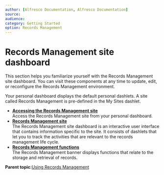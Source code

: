 ```yaml
---
author: [Alfresco Documentation, Alfresco Documentation]
source: 
audience: 
category: Getting Started
option: Records Management
---
```


# Records Management site dashboard

This section helps you familiarize yourself with the Records Management site dashboard. You can visit these components at any time to update, edit, or reconfigure the Records Management environment.

Your personal dashboard displays the default personal dashlets. A site called Records Management is pre-defined in the My Sites dashlet.

-   **[Accessing the Records Management site](../tasks/rm-access.md)**  
Access the Records Management site from your personal dashboard.
-   **[Records Management site](../concepts/rm-dashboard.md)**  
The Records Management site dashboard is an interactive user interface that contains information specific to the site. It consists of dashlets that let you to track the activities that are relevant to the records management life cycle.
-   **[Records Management functions](../concepts/rm-functions.md)**  
The Records Management banner displays functions that relate to the storage and retrieval of records.

**Parent topic:**[Using Records Management](../concepts/rm-intro.md)

